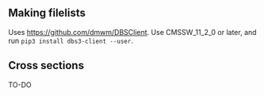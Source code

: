 ## Making filelists

Uses https://github.com/dmwm/DBSClient.
Use CMSSW_11_2_0 or later, and run `pip3 install dbs3-client --user`.

## Cross sections

TO-DO
